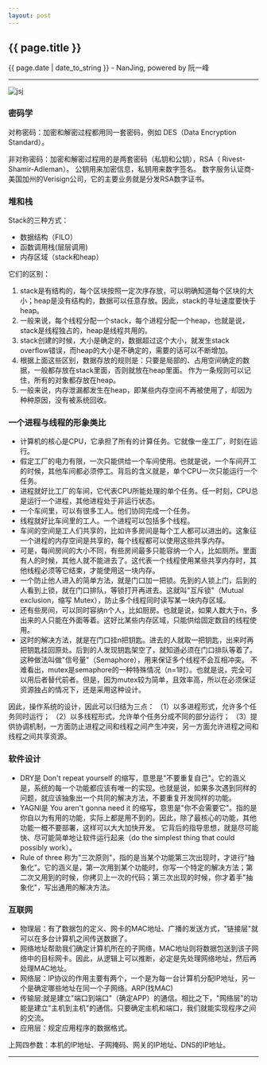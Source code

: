 ```yaml
---
layout: post
---
```


<h2>{{ page.title }}</h2>
<p class='meta'>{{ page.date | date_to_string }} - NanJing,  powered by 阮一峰</p>

----------
![jsj](http://pic.baike.soso.com/p/20130717/20130717142914-893252179.jpg)



### 密码学 ###
对称密码：加密和解密过程都用同一套密码，例如 DES（Data Encryption Standard）。

非对称密码：加密和解密过程用的是两套密码（私钥和公钥），RSA（ Rivest-Shamir-Adleman）。
公钥用来加密信息，私钥用来数字签名。
数字服务认证商-美国加州的Verisign公司，它的主要业务就是分发RSA数字证书。

### 堆和栈 ###
Stack的三种方式：
 
- 数据结构（FILO）
- 函数调用栈(层层调用)
- 内存区域（stack和heap）

它们的区别：

1. stack是有结构的，每个区块按照一定次序存放，可以明确知道每个区块的大小；heap是没有结构的，数据可以任意存放。因此，stack的寻址速度要快于heap。
2.  一般来说，每个线程分配一个stack，每个进程分配一个heap，也就是说，stack是线程独占的，heap是线程共用的。
3.  stack创建的时候，大小是确定的，数据超过这个大小，就发生stack overflow错误，而heap的大小是不确定的，需要的话可以不断增加。
4.  根据上面这些区别，数据存放的规则是：只要是局部的、占用空间确定的数据，一般都存放在stack里面，否则就放在heap里面。
作为一条规则可以记住，所有的对象都存放在heap。
5.	一般来说，内存泄漏都发生在heap，即某些内存空间不再被使用了，却因为种种原因，没有被系统回收。

### 一个进程与线程的形象类比 ###
- 计算机的核心是CPU，它承担了所有的计算任务。它就像一座工厂，时刻在运行。
- 假定工厂的电力有限，一次只能供给一个车间使用。也就是说，一个车间开工的时候，其他车间都必须停工。背后的含义就是，单个CPU一次只能运行一个任务。
- 进程就好比工厂的车间，它代表CPU所能处理的单个任务。任一时刻，CPU总是运行一个进程，其他进程处于非运行状态。
- 一个车间里，可以有很多工人。他们协同完成一个任务。
- 线程就好比车间里的工人。一个进程可以包括多个线程。
- 车间的空间是工人们共享的，比如许多房间是每个工人都可以进出的。这象征一个进程的内存空间是共享的，每个线程都可以使用这些共享内存。
- 可是，每间房间的大小不同，有些房间最多只能容纳一个人，比如厕所。里面有人的时候，其他人就不能进去了。这代表一个线程使用某些共享内存时，其他线程必须等它结束，才能使用这一块内存。
- 一个防止他人进入的简单方法，就是门口加一把锁。先到的人锁上门，后到的人看到上锁，就在门口排队，等锁打开再进去。这就叫"互斥锁"（Mutual exclusion，缩写 Mutex），防止多个线程同时读写某一块内存区域。
- 还有些房间，可以同时容纳n个人，比如厨房。也就是说，如果人数大于n，多出来的人只能在外面等着。这好比某些内存区域，只能供给固定数目的线程使用。
- 这时的解决方法，就是在门口挂n把钥匙。进去的人就取一把钥匙，出来时再把钥匙挂回原处。后到的人发现钥匙架空了，就知道必须在门口排队等着了。这种做法叫做"信号量"（Semaphore），用来保证多个线程不会互相冲突。
不难看出，mutex是semaphore的一种特殊情况（n=1时）。也就是说，完全可以用后者替代前者。但是，因为mutex较为简单，且效率高，所以在必须保证资源独占的情况下，还是采用这种设计。

因此，操作系统的设计，因此可以归结为三点：
（1）以多进程形式，允许多个任务同时运行；
（2）以多线程形式，允许单个任务分成不同的部分运行；
（3）提供协调机制，一方面防止进程之间和线程之间产生冲突，另一方面允许进程之间和线程之间共享资源。

### 软件设计 ###
- DRY是 Don't repeat yourself 的缩写，意思是"不要重复自己"。它的涵义是，系统的每一个功能都应该有唯一的实现。也就是说，如果多次遇到同样的问题，就应该抽象出一个共同的解决方法，不要重复开发同样的功能。
- YAGNI是 You aren't gonna need it 的缩写，意思是"你不会需要它"。指的是你自以为有用的功能，实际上都是用不到的。因此，除了最核心的功能，其他功能一概不要部署，这样可以大大加快开发。
它背后的指导思想，就是尽可能快、尽可能简单地让软件运行起来（do the simplest thing that could possibly work）。
- Rule of three 称为"三次原则"，指的是当某个功能第三次出现时，才进行"抽象化"。它的涵义是，第一次用到某个功能时，你写一个特定的解决方法；第二次又用到的时候，你拷贝上一次的代码；第三次出现的时候，你才着手"抽象化"，写出通用的解决方法。

### 互联网 ###

- 物理层：有了数据包的定义、网卡的MAC地址、广播的发送方式，"链接层"就可以在多台计算机之间传送数据了。
- 网络地址帮助我们确定计算机所在的子网络，MAC地址则将数据包送到该子网络中的目标网卡。因此，从逻辑上可以推断，必定是先处理网络地址，然后再处理MAC地址。
- 网络层：IP协议的作用主要有两个，一个是为每一台计算机分配IP地址，另一个是确定哪些地址在同一个子网络。ARP(找MAC)
- 传输层:就是建立"端口到端口"（确定APP）的通信。相比之下，"网络层"的功能是建立"主机到主机"的通信。只要确定主机和端口，我们就能实现程序之间的交流。
- 应用层：规定应用程序的数据格式。

上网四参数：本机的IP地址、子网掩码、网关的IP地址、DNS的IP地址。

----------
